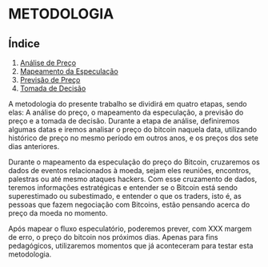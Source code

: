 # <a name="fundamentacao">METODOLOGIA</a>

## Índice

1. [Análise de Preço](#analise)
1. [Mapeamento da Especulação](#mapeamento)
1. [Previsão de Preço](#previsao)
1. [Tomada de Decisão](#decisao)

A metodologia do presente trabalho se dividirá em quatro etapas, sendo elas: A análise do preço, o mapeamento da especulação, a previsão do preço e a tomada de decisão. Durante a etapa de análise, definiremos algumas datas e iremos analisar o preço do bitcoin naquela data, utilizando histórico de preço no mesmo período em outros anos, e os preços dos sete dias anteriores.

Durante o mapeamento da especulação do preço do Bitcoin, cruzaremos os dados de eventos relacionados à moeda, sejam eles reuniões, encontros, palestras ou até mesmo ataques hackers. Com esse cruzamento de dados, teremos informações estratégicas e entender se o Bitcoin está sendo superestimado ou subestimado, e entender o que os traders, isto é, as pessoas que fazem negociação com Bitcoins, estão pensando acerca do preço da moeda no momento.

Após mapear o fluxo especulatório, poderemos prever, com XXX margem de erro, o preço do bitcoin nos próximos dias. Apenas para fins pedagógicos, utilizaremos momentos que já aconteceram para testar esta metodologia.